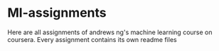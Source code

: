 # Ml-assignments
Here are all assignments of andrews ng's machine learning course on coursera.
Every assignment contains its own readme files
